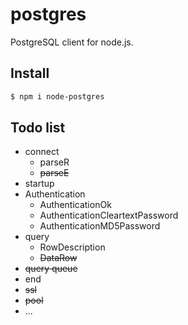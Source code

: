 # postgres
PostgreSQL client for node.js.  

## Install

```sh
$ npm i node-postgres
```

## Todo list
* connect
  * parseR
  * ~~parseE~~
* startup
* Authentication
  * AuthenticationOk
  * AuthenticationCleartextPassword
  * AuthenticationMD5Password
* query
  * RowDescription 
  * ~~DataRow~~
* ~~query queue~~
* end
* ~~ssl~~
* ~~pool~~
* ...
